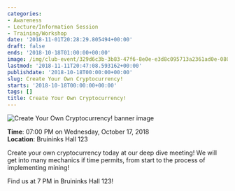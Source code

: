 ```yaml
---
categories:
- Awareness
- Lecture/Information Session
- Training/Workshop
date: '2018-11-01T20:28:29.805494+00:00'
draft: false
ends: '2018-10-18T01:00:00+00:00'
image: /img/club-event/329d6c3b-3b83-47f6-8e0e-e3d8c095713a2361ad0e-0809-44de-a12e-3f27a1ccf538.png
lastmod: '2018-11-11T20:47:08.593162+00:00'
publishdate: '2018-10-18T00:00:00+00:00'
slug: Create Your Own Cryptocurrency!
starts: '2018-10-18T00:00:00+00:00'
tags: []
title: Create Your Own Cryptocurrency!
---
```


<img src="/img/club-event/329d6c3b-3b83-47f6-8e0e-e3d8c095713a2361ad0e-0809-44de-a12e-3f27a1ccf538.png" alt="Create Your Own Cryptocurrency! banner image" /><br>
    <p class="eventInfo">
        <strong>Time</strong>: 07:00 PM on Wednesday, October 17, 2018<br>
        <strong>Location</strong>: Bruininks Hall 123
    </p>
    <p>Create your own cryptocurrency today at our deep dive meeting! We will get into many mechanics if time permits, from start to the process of implementing mining!</p>
<p>Find us at 7 PM in Bruininks Hall 123!</p>